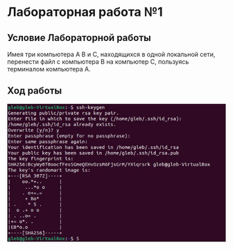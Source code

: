 # Лабораторная работа №1

## Условие Лабораторной работы

Имея три компьютера А В и С, находящихся в одной локальной сети, перенести файл с компьютера В на компьютер С, пользуясь терминалом компьютера А.

## Ход работы

![Генерация ssh ключа](Screenshots/ssh-generating.jpg)

